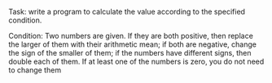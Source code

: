 Task: write a program to calculate the value according to the specified condition.

Condition: Two numbers are given. If they are both positive, then replace the larger of them with their arithmetic mean; if both are negative, change the sign of the smaller of them; if the numbers have different signs, then double each of them. If at least one of the numbers is zero, you do not need to change them